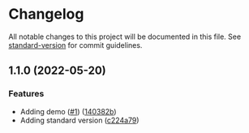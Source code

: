# Changelog

All notable changes to this project will be documented in this file. See [standard-version](https://github.com/conventional-changelog/standard-version) for commit guidelines.

## 1.1.0 (2022-05-20)


### Features

* Adding demo ([#1](https://github.com/christopher-caldwell/mui-inline-suggest/issues/1)) ([140382b](https://github.com/christopher-caldwell/mui-inline-suggest/commit/140382ba0bbf0d450c0313e81b059cde8521ad6b))
* Adding standard version ([c224a79](https://github.com/christopher-caldwell/mui-inline-suggest/commit/c224a799bb91d7b9b162272de25ecf64dda6a159))
